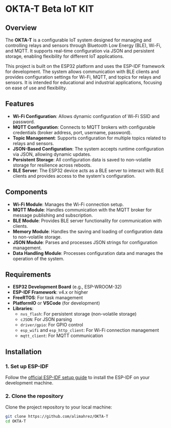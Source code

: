 # OKTA-T Beta IoT KIT

## Overview

The **OKTA-T** is a configurable IoT system designed for managing and controlling relays and sensors through Bluetooth Low Energy (BLE), Wi-Fi, and MQTT. It supports real-time configuration via JSON and persistent storage, enabling flexibility for different IoT applications.

This project is built on the ESP32 platform and uses the ESP-IDF framework for development. The system allows communication with BLE clients and provides configuration settings for Wi-Fi, MQTT, and topics for relays and sensors. It is intended for educational and industrial applications, focusing on ease of use and flexibility.

## Features

- **Wi-Fi Configuration**: Allows dynamic configuration of Wi-Fi SSID and password.
- **MQTT Configuration**: Connects to MQTT brokers with configurable credentials (broker address, port, username, password).
- **Topic Management**: Supports configuration for multiple topics related to relays and sensors.
- **JSON-Based Configuration**: The system accepts runtime configuration via JSON, allowing dynamic updates.
- **Persistent Storage**: All configuration data is saved to non-volatile storage for resilience across reboots.
- **BLE Server**: The ESP32 device acts as a BLE server to interact with BLE clients and provides access to the system's configuration.

## Components

- **Wi-Fi Module**: Manages the Wi-Fi connection setup.
- **MQTT Module**: Handles communication with the MQTT broker for message publishing and subscription.
- **BLE Module**: Provides BLE server functionality for communication with clients.
- **Memory Module**: Handles the saving and loading of configuration data to non-volatile storage.
- **JSON Module**: Parses and processes JSON strings for configuration management.
- **Data Handling Module**: Processes configuration data and manages the operation of the system.

## Requirements

- **ESP32 Development Board** (e.g., ESP-WROOM-32)
- **ESP-IDF Framework**: v4.x or higher
- **FreeRTOS**: For task management
- **PlatformIO** or **VSCode** (for development)
- **Libraries**:
  - `nvs_flash`: For persistent storage (non-volatile storage)
  - `cJSON`: For JSON parsing
  - `driver/gpio`: For GPIO control
  - `esp_wifi` and `esp_http_client`: For Wi-Fi connection management
  - `mqtt_client`: For MQTT communication

## Installation

### 1. Set up ESP-IDF

Follow the [official ESP-IDF setup guide](https://docs.espressif.com/projects/esp-idf/en/latest/esp32/get-started/) to install the ESP-IDF on your development machine.

### 2. Clone the repository

Clone the project repository to your local machine:

```bash
git clone https://github.com/alimahrez/OKTA-T
cd OKTA-T
